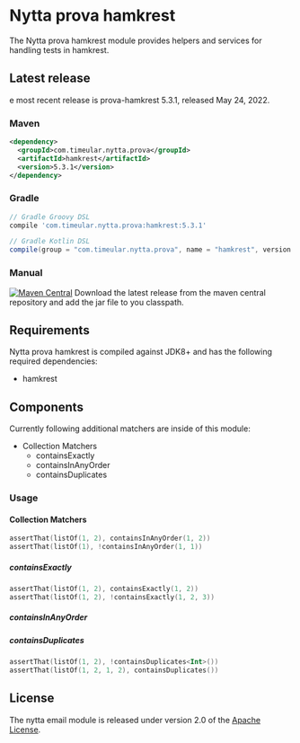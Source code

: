 # Nytta prova hamkrest

The Nytta prova hamkrest module provides helpers and services for handling tests in hamkrest.

## Latest release

e most recent release is prova-hamkrest 5.3.1, released May 24, 2022.

### Maven

```xml
<dependency>
  <groupId>com.timeular.nytta.prova</groupId>
  <artifactId>hamkrest</artifactId>
  <version>5.3.1</version>
</dependency>
```

### Gradle

```gradle
// Gradle Groovy DSL
compile 'com.timeular.nytta.prova:hamkrest:5.3.1'

// Gradle Kotlin DSL
compile(group = "com.timeular.nytta.prova", name = "hamkrest", version = "5.3.1")
```

### Manual

[![Maven Central](https://maven-badges.herokuapp.com/maven-central/com.timeular.nytta.prova/hamkrest/badge.svg)](https://maven-badges.herokuapp.com/maven-central/com.timeular.nytta.prova/hamkrest/badge.svg)
Download the latest release from the maven central repository and add the jar file to you classpath.

## Requirements

Nytta prova hamkrest is compiled against JDK8+ and has the following required dependencies:

- hamkrest

## Components

Currently following additional matchers are inside of this module:

- Collection Matchers
  - containsExactly
  - containsInAnyOrder
  - containsDuplicates

### Usage

#### Collection Matchers

```kotlin
assertThat(listOf(1, 2), containsInAnyOrder(1, 2))
assertThat(listOf(1), !containsInAnyOrder(1, 1))
```

##### containsExactly

```kotlin
assertThat(listOf(1, 2), containsExactly(1, 2))
assertThat(listOf(1, 2), !containsExactly(1, 2, 3))
```

##### containsInAnyOrder

##### containsDuplicates

```kotlin
assertThat(listOf(1, 2), !containsDuplicates<Int>())
assertThat(listOf(1, 2, 1, 2), containsDuplicates())
```

## License

The nytta email module is released under version 2.0 of the [Apache License][].

[apache license]: http://www.apache.org/licenses/LICENSE-2.0
